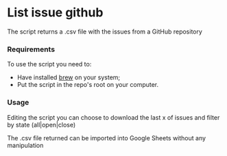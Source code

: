 # List issue github

The script returns a .csv file with the issues from a GitHub repository

### Requirements
To use the script you need to:
- Have installed [brew](https://brew.sh/) on your system;
- Put the script in the repo's root on your computer.

### Usage
Editing the script you can choose to download the last x of issues and filter by state (all|open|close)

The .csv file returned can be imported into Google Sheets without any manipulation